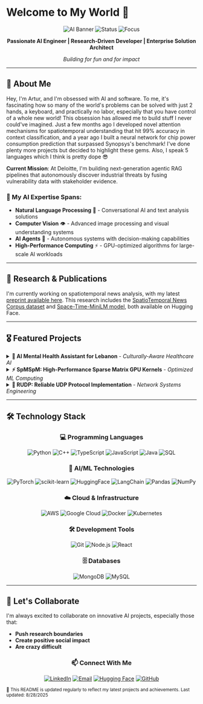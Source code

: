 # Welcome to My World 🤗

<div align="center">
  
  ![AI Banner](https://img.shields.io/badge/AI%20Researcher-Computer%20Vision%20%7C%20NLP%20%7C%20Agents-blue?style=for-the-badge&logo=openai)
  ![Status](https://img.shields.io/badge/Status-Building%20Agentic%20Solutions%20@%20Deloitte-success?style=for-the-badge)
  ![Focus](https://img.shields.io/badge/Focus-Cybersecurity%20AI%20Agents-red?style=for-the-badge&logo=shield)

  **Passionate AI Engineer | Research-Driven Developer | Enterprise Solution Architect**
  
  *Building for fun and for impact*

</div>

---

## 🧠 About Me

Hey, I'm Artur, and I'm obsessed with AI and software. To me, it's fascinating how so many of the world's problems can be solved with just 2 hands, a keyboard, and practically no labor, especially that you have control of a whole new world! This obsession has allowed me to build stuff I never could've imagined. Just a few months ago I developed novel attention mechanisms for spatiotemporal understanding that hit 99% accuracy in context classification, and a year ago I built a neural network for chip power consumption prediction that surpassed Synopsys's benchmark! I've done plenty more projects but decided to highlight these gems. Also, I speak 5 languages which I think is pretty dope 😎

**Current Mission**: At Deloitte, I'm building next-generation agentic RAG pipelines that autonomously discover industrial threats by fusing vulnerability data with stakeholder evidence.

### 🎯 My AI Expertise Spans:
- **Natural Language Processing** 📝 - Conversational AI and text analysis solutions 
- **Computer Vision** 👁️ - Advanced image processing and visual understanding systems
- **AI Agents** 🤖 - Autonomous systems with decision-making capabilities
- **High-Performance Computing** ⚡ - GPU-optimized algorithms for large-scale AI workloads

---

## 🔬 Research & Publications

I'm currently working on spatiotemporal news analysis, with my latest [preprint available here](https://drive.google.com/file/d/1pcz5ckoBkP4wQ7ojY5r14g1LXoYaqL_1/view). This research includes the [SpatioTemporal News Corpus dataset](https://huggingface.co/datasets/Artur-B/SpatioTemporal-News-Corpus) and [Space-Time-MiniLM model](https://huggingface.co/HaidarJomaa/Space-Time-MiniLM-v0), both available on Hugging Face.

---

## 🎖️ Featured Projects

<details>
<summary><b>🧠 AI Mental Health Assistant for Lebanon</b> - <i>Culturally-Aware Healthcare AI</i></summary>

### 🌟 Project Highlights
- **🏆 Built in 12 hours** during an intense hackathon using the newly-released Llama 3
- **🎯 Localized for Lebanese context** with insights from regional mental health professionals
- **🗣️ Multimodal interaction** supporting both voice and text communication
- **🤖 Agent-based architecture** using CrewAI for specialized assessment tasks

### 🛠️ Technical Architecture
```
User Input (Voice/Text) → Speech Recognition → Agent Analysis → Follow-up Generation → Assessment Classification → Localized Resources
```

**Key Innovation:** Dual-agent system with specialized roles:
- **Follow-Up Questioner:** Analyzes responses and generates contextual follow-up questions
- **Mental Health Classifier:** Provides supportive assessments with Lebanese mental health resources

**Technologies:** Llama 3, CrewAI, Python, Speech Recognition, TTS Integration

[**→ View Project**](https://github.com/ArtDeuce/Mental-Health-AI-Assistant)

</details>

<details>
<summary><b>⚡ SpMSpM: High-Performance Sparse Matrix GPU Kernels</b> - <i>Optimized ML Computing</i></summary>

### 🏁 Performance Achievements
- **🔥 190x speedup** over CPU implementation on large datasets
- **📊 Systematic optimization** through 10+ kernel iterations
- **🎯 Real-world application** in pruned neural network layers

### 🧮 Technical Innovations

| Optimization Strategy | Impact | Implementation |
|----------------------|---------|----------------|
| **Shared-Memory Tiling** | Reduced global memory traffic | Per-block accumulation buffers |
| **Privatization** | Eliminated atomic contention | Block-local counters |
| **Memory Coalescing** | Maximized bandwidth utilization | Strided access patterns |

**Performance Results:**
```
Dataset Size:     Small → Medium → Large → X-Large
CPU Baseline:     8.9ms → 33.3ms → 66.6ms → 914.2ms  
Our GPU Kernel:   0.15ms → 0.42ms → 0.66ms → 4.79ms
Speedup:          59x → 79x → 101x → 191x
```

**Applications:** Efficient inference for pruned neural networks in resource-constrained environments

[**→ View Project**](https://github.com/jadshaker/SpMSpM-GPU)

</details>

<details>
<summary><b>📡 RUDP: Reliable UDP Protocol Implementation</b> - <i>Network Systems Engineering</i></summary>

### 🌐 Protocol Engineering Excellence
- **🔄 Full TCP-like reliability** over UDP transport layer
- **📦 Custom 16-byte header** with sequence numbers and control flags  
- **🛡️ Comprehensive error handling** with checksum validation and retransmission
- **📊 Network simulation** with configurable loss rates and delays

### 🏗️ Architecture Overview
```
Connection Management: 3-way handshake → Data Transfer → 4-way termination
Reliability Layer: Sequence tracking → ACK processing → ARQ retransmission  
Error Recovery: Checksum validation → Fragment reassembly → State management
```

**Key Features:**
- Automatic Repeat Request (ARQ) with timeout-based retransmission
- In-order delivery guarantee through sequence validation
- Fragment storage system for out-of-order packet handling
- Real-time network statistics and performance monitoring

**Impact:** Demonstrates deep understanding of network protocols and distributed systems design

[**→ View Project**](https://github.com/alaa-sarrieddine/UDP-Reliability-Simulation)

</details>

---

## 🛠️ Technology Stack

<div align="center">

### 💻 Programming Languages
![Python](https://img.shields.io/badge/Python-3776AB?style=flat-square&logo=python&logoColor=white)
![C++](https://img.shields.io/badge/C++-00599C?style=flat-square&logo=c%2B%2B&logoColor=white)
![TypeScript](https://img.shields.io/badge/TypeScript-007ACC?style=flat-square&logo=typescript&logoColor=white)
![JavaScript](https://img.shields.io/badge/JavaScript-F7DF1E?style=flat-square&logo=javascript&logoColor=black)
![Java](https://img.shields.io/badge/Java-ED8B00?style=flat-square&logo=java&logoColor=white)
![SQL](https://img.shields.io/badge/SQL-336791?style=flat-square&logo=postgresql&logoColor=white)

### 🤖 AI/ML Technologies
![PyTorch](https://img.shields.io/badge/PyTorch-EE4C2C?style=flat-square&logo=pytorch&logoColor=white)
![scikit-learn](https://img.shields.io/badge/scikit--learn-F7931E?style=flat-square&logo=scikit-learn&logoColor=white)
![HuggingFace](https://img.shields.io/badge/🤗%20Hugging%20Face-FFD21E?style=flat-square&logoColor=black)
![LangChain](https://img.shields.io/badge/🦜%20LangChain-2C3E50?style=flat-square&logoColor=white)
![Pandas](https://img.shields.io/badge/Pandas-150458?style=flat-square&logo=pandas&logoColor=white)
![NumPy](https://img.shields.io/badge/NumPy-013243?style=flat-square&logo=numpy&logoColor=white)

### ☁️ Cloud & Infrastructure
![AWS](https://img.shields.io/badge/AWS-232F3E?style=flat-square&logo=amazon-aws&logoColor=white)
![Google Cloud](https://img.shields.io/badge/Google%20Cloud-4285F4?style=flat-square&logo=google-cloud&logoColor=white)
![Docker](https://img.shields.io/badge/Docker-2496ED?style=flat-square&logo=docker&logoColor=white)
![Kubernetes](https://img.shields.io/badge/Kubernetes-326CE5?style=flat-square&logo=kubernetes&logoColor=white)

### 🛠️ Development Tools
![Git](https://img.shields.io/badge/Git-F05032?style=flat-square&logo=git&logoColor=white)
![Node.js](https://img.shields.io/badge/Node.js-43853D?style=flat-square&logo=node.js&logoColor=white)
![React](https://img.shields.io/badge/React-20232A?style=flat-square&logo=react&logoColor=61DAFB)

### 🗄️ Databases
![MongoDB](https://img.shields.io/badge/MongoDB-4EA94B?style=flat-square&logo=mongodb&logoColor=white)
![MySQL](https://img.shields.io/badge/MySQL-005C84?style=flat-square&logo=mysql&logoColor=white)

</div>

---

## 🤝 Let's Collaborate

I'm always excited to collaborate on innovative AI projects, especially those that:
- **Push research boundaries**
- **Create positive social impact**
- **Are crazy difficult**

<div align="center">

### 📫 Connect With Me
[![LinkedIn](https://img.shields.io/badge/LinkedIn-0077B5?style=for-the-badge&logo=linkedin&logoColor=white)](https://linkedin.com/in/artur-baboudjian)
[![Email](https://img.shields.io/badge/Email-D14836?style=for-the-badge&logo=gmail&logoColor=white)](mailto:arturbaboudjian@gmail.com)
[![Hugging Face](https://img.shields.io/badge/🤗%20Hugging%20Face-FFD21E?style=for-the-badge&logoColor=black)](https://huggingface.co/Artur-B)
[![GitHub](https://img.shields.io/badge/GitHub-100000?style=for-the-badge&logo=github&logoColor=white)](https://github.com/ArtDeuce)

</div>

<sub>🔄 This README is updated regularly to reflect my latest projects and achievements. Last updated: 8/28/2025</sub>
